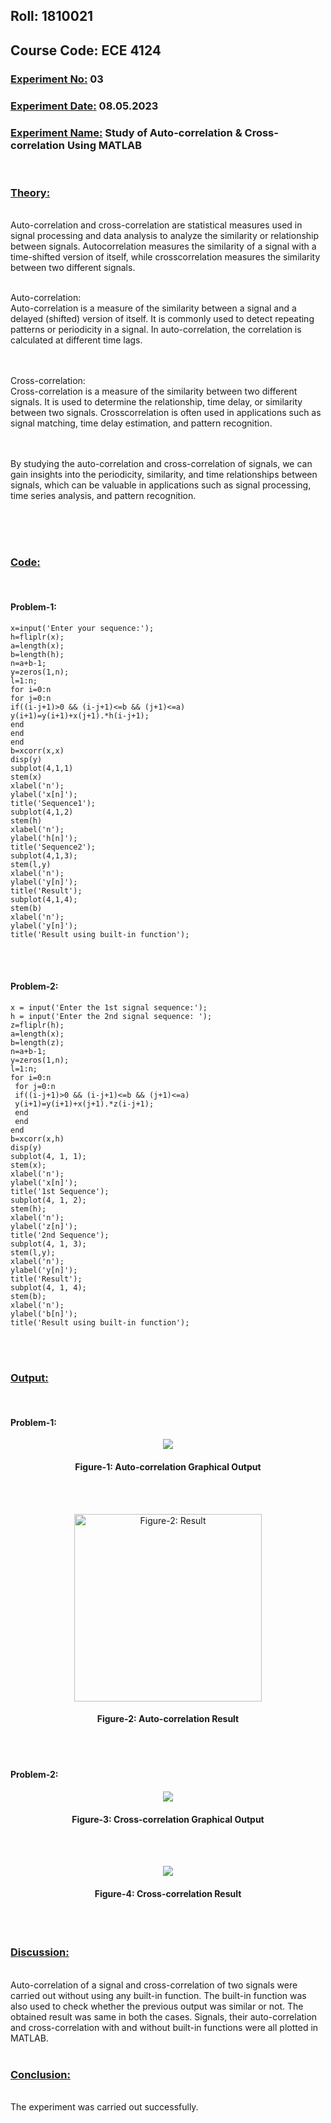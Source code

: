 ## **Roll: 1810021**
## **Course Code: ECE 4124**

### **<u>Experiment No:</u> 03**

### **<u>Experiment Date:</u> 08.05.2023**

### **<u>Experiment Name:</u> Study of Auto-correlation & Cross-correlation Using MATLAB** 

<br>


### **<u>Theory:</u>**
                 
<br>                 
  Auto-correlation and cross-correlation are statistical measures used in signal
processing and data analysis to analyze the similarity or relationship between signals. Autocorrelation measures the similarity of a signal with a time-shifted version of itself, while crosscorrelation measures the similarity between two different signals.
<br><br>
                        


Auto-correlation:
<br>
 Auto-correlation is a measure of the similarity between a signal and a delayed
(shifted) version of itself. It is commonly used to detect repeating patterns or periodicity in a
signal. In auto-correlation, the correlation is calculated at different time lags.





<br> <br>
Cross-correlation:
<br>
 Cross-correlation is a measure of the similarity between two different signals.
It is used to determine the relationship, time delay, or similarity between two signals. Crosscorrelation is often used in applications such as signal matching, time delay estimation, and
pattern recognition.


<br><br>
By studying the auto-correlation and cross-correlation of signals, we can gain insights into the
periodicity, similarity, and time relationships between signals, which can be valuable in
applications such as signal processing, time series analysis, and pattern recognition.

<br><br>
<br>

### **<u>Code:</u>**
<br>

#### Problem-1:

```clc
x=input('Enter your sequence:');
h=fliplr(x);
a=length(x);
b=length(h);
n=a+b-1;
y=zeros(1,n);
l=1:n;
for i=0:n
for j=0:n
if((i-j+1)>0 && (i-j+1)<=b && (j+1)<=a)
y(i+1)=y(i+1)+x(j+1).*h(i-j+1);
end
end
end
b=xcorr(x,x)
disp(y)
subplot(4,1,1)
stem(x)
xlabel('n');
ylabel('x[n]');
title('Sequence1');
subplot(4,1,2)
stem(h)
xlabel('n');
ylabel('h[n]');
title('Sequence2');
subplot(4,1,3);
stem(l,y)
xlabel('n');
ylabel('y[n]');
title('Result');
subplot(4,1,4);
stem(b)
xlabel('n');
ylabel('y[n]');
title('Result using built-in function');
```


<br><br>

#### Problem-2:
```
x = input('Enter the 1st signal sequence:');
h = input('Enter the 2nd signal sequence: ');
z=fliplr(h);
a=length(x);
b=length(z);
n=a+b-1;
y=zeros(1,n);
l=1:n;
for i=0:n
 for j=0:n
 if((i-j+1)>0 && (i-j+1)<=b && (j+1)<=a)
 y(i+1)=y(i+1)+x(j+1).*z(i-j+1);
 end
 end
end
b=xcorr(x,h)
disp(y)
subplot(4, 1, 1);
stem(x);
xlabel('n');
ylabel('x[n]');
title('1st Sequence');
subplot(4, 1, 2);
stem(h);
xlabel('n');
ylabel('z[n]');
title('2nd Sequence');
subplot(4, 1, 3);
stem(l,y);
xlabel('n');
ylabel('y[n]');
title('Result');
subplot(4, 1, 4);
stem(b);
xlabel('n');
ylabel('b[n]');
title('Result using built-in function');
```


<br><br>



### **<u>Output:</u>** 
<br>

#### Problem-1:

<div align="center">
<img src="./auto.png">
<br>
<h4> Figure-1: Auto-correlation Graphical Output </h4> 
</div>


<br><br>

<div align="center">
<img src="./auto_2.png" alt="Figure-2: Result" width="300">
<h4>Figure-2: Auto-correlation Result</h4> 

</div>
<br><br>

#### Problem-2:

<div align="center">
<img src="./cross.png">
<br>
<h4> Figure-3: Cross-correlation Graphical Output </h4> 
</div>


<br><br>


<div align="center">
<img src="./cross_2.png">
<br>
<h4> Figure-4: Cross-correlation Result</h4> 
</div>


<br><br>


### **<u>Discussion:</u>** 
<br>
 Auto-correlation of a signal and cross-correlation of two signals were carried out
without using any built-in function. The built-in function was also used to check whether the
previous output was similar or not. The obtained result was same in both the cases. Signals, their
auto-correlation and cross-correlation with and without built-in functions were all plotted in
MATLAB.
<br><br>

### **<u>Conclusion:</u>**
<br> 
The experiment was carried out successfully.
